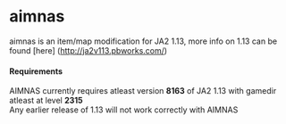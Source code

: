 # aimnas

aimnas is an item/map modification for JA2 1.13, more info on 1.13 can be found [here] (http://ja2v113.pbworks.com/)



#### Requirements
AIMNAS currently requires atleast version **8163** of JA2 1.13 with gamedir atleast at level **2315**  
Any earlier release of 1.13 will not work correctly with AIMNAS
